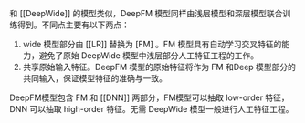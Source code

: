 和 [[DeepWide]] 的模型类似，DeepFM 模型同样由浅层模型和深层模型联合训练得到。不同点主要有以下两点：
1. wide 模型部分由 [[LR]] 替换为 [FM] 。FM 模型具有自动学习交叉特征的能力，避免了原始 DeepWide 模型中浅层部分人工特征工程的工作。
2. 共享原始输入特征。DeepFM 模型的原始特征将作为 FM 和Deep 模型部分的共同输入，保证模型特征的准确与一致。

DeepFM模型包含 FM 和 [[DNN]] 两部分，FM模型可以抽取 low-order 特征，DNN 可以抽取 high-order 特征。无需 DeepWide 模型一般进行人工特征工程。
